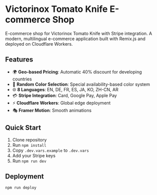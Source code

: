 # Victorinox Tomato Knife E-commerce Shop

E-commerce shop for Victorinox Tomato Knife with Stripe integration.
A modern, multilingual e-commerce application built with Remix.js and deployed on Cloudflare Workers.

## Features
- 🌍 **Geo-based Pricing**: Automatic 40% discount for developing countries
- 🎨 **Random Color Selection**: Special availability-based color system
- 🌐 **8 Languages**: EN, DE, FR, ES, JA, KO, ZH-CN, AR
- 💳 **Stripe Integration**: Card, Google Pay, Apple Pay
- ⚡ **Cloudflare Workers**: Global edge deployment
- 🎭 **Framer Motion**: Smooth animations

## Quick Start
1. Clone repository
2. Run `npm install`
3. Copy `.dev.vars.example` to `.dev.vars`
4. Add your Stripe keys
5. Run `npm run dev`

## Deployment
```bash
npm run deploy
